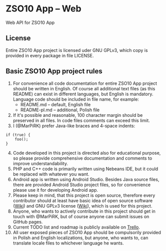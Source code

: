 # ZSO10 App – Web
Web API for ZSO10 App

## License
Entire ZSO10 App project is licensed uder GNU GPLv3, which copy is provided
in every package in file LICENSE.

## Basic ZSO10 App project rules
1. For convenience all code documentation for entire ZSO10 App project should be
written in English. Of course all additional text files (as this README) can
exist in different languages, but English is mandatory. Language code should be
included in file name, for example:
    - README.md – default, English file
    - README-pl.md – additional, Polish file
2. If it's possible and reasonable, 100 character margin should be preserved in
all files. In code files comments can exceed this limit.
3. I (@MarPiRK) prefer Java-like braces and 4-space indents:
````
if (true) {
    foo();
}
````
4. Code developed in this project is directed also for educational purpose,
so please provide comprehensive documentation and comments to improve
understandability.
5. PHP and C++ code is primarily written using Nebeans IDE, but it could be
replaced with whatever you want.
6. Android app is written using Android Studio. Besides Java source files,
there are provided Android Studio project files, so for convenience please use
it for developing Android app.
7. Please keep in mind, that this project is open source, therefore every
contributor should at least have basic idea of open source software
([Wiki](http://en.wikipedia.org/wiki/Open-source_software)) and
GNU GPLv3 license ([Wiki](http://en.wikipedia.org/wiki/GNU_General_Public_License)),
which is used for this project.
8. Anyone, who wants to actively contribute in this project should get in touch
with @MarPiRK, but of course anyone can submit issues on GitHub pages.
9. Current TODO list and roadmap is publicly available on
[Trello](https://trello.com/b/kLHUx3Uk).
10. All user exposed pieces of ZSO10 App should be compulsorily provided in
Polish and English localizations, but anyone, who wants to, can translate
locale files to whichever language he wants.
